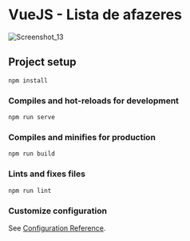 # VueJS - Lista de afazeres

![Screenshot_13](https://user-images.githubusercontent.com/96322427/185960830-5703bcf8-9655-42fd-8590-c39f2afa2287.png)


## Project setup
```
npm install
```

### Compiles and hot-reloads for development
```
npm run serve
```

### Compiles and minifies for production
```
npm run build
```

### Lints and fixes files
```
npm run lint
```

### Customize configuration
See [Configuration Reference](https://cli.vuejs.org/config/).
